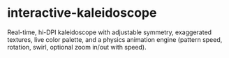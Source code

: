 # interactive-kaleidoscope
Real-time, hi-DPI kaleidoscope with adjustable symmetry, exaggerated textures, live color palette, and a physics animation engine (pattern speed, rotation, swirl, optional zoom in/out with speed).
